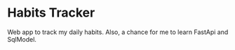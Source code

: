 # Habits Tracker

Web app to track my daily habits. 
Also, a chance for me to learn FastApi and SqlModel.